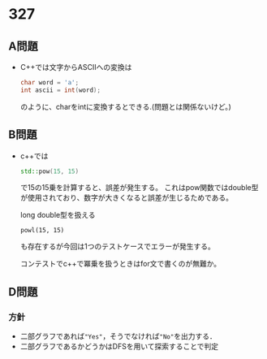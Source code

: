 # 327
## A問題
- C++では文字からASCIIへの変換は
    ```c++
    char word = 'a'; 
    int ascii = int(word);
    ```
    のように、charをintに変換するとできる.(問題とは関係ないけど。)

## B問題
- c++では
    ```c++
    std::pow(15, 15)
    ```
    で15の15乗を計算すると、誤差が発生する。
    これはpow関数ではdouble型が使用されており、数字が大きくなると誤差が生じるためである。

    long double型を扱える
    ```
    powl(15, 15)
    ```
    も存在するが今回は1つのテストケースでエラーが発生する。

    コンテストでc++で冪乗を扱うときはfor文で書くのが無難か。
    
## D問題
### 方針
- 二部グラフであれば```"Yes"```，そうでなければ```"No"```を出力する．
- 二部グラフであるかどうかはDFSを用いて探索することで判定